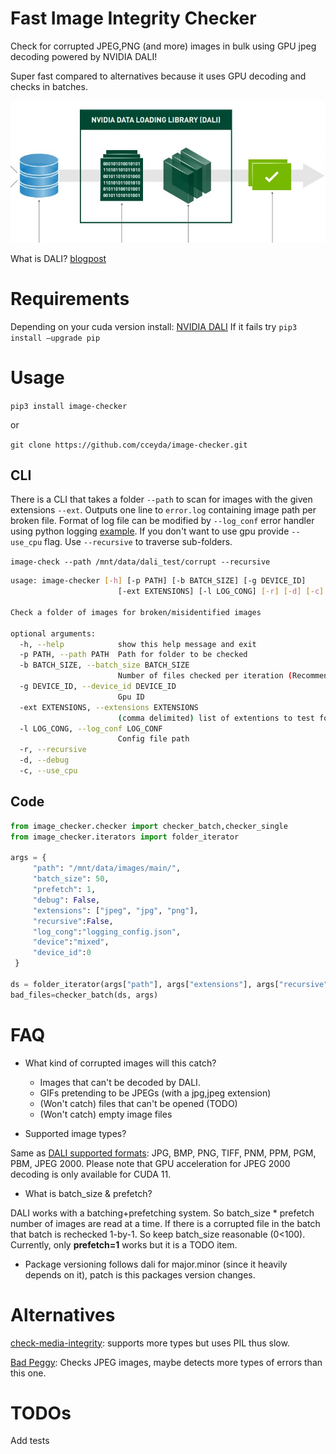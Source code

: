 # Fast Image Integrity Checker
Check for corrupted JPEG,PNG (and more) images in bulk using GPU jpeg decoding powered by NVIDIA DALI!

Super fast compared to alternatives because it uses GPU decoding and checks in batches.

![](dali_checker.jpg)

What is DALI? [blogpost](https://cceyda.github.io/blog/dali/cv/image_processing/2020/11/10/nvidia_dali.html)

# Requirements
Depending on your cuda version install:
[NVIDIA DALI](https://docs.nvidia.com/deeplearning/dali/user-guide/docs/installation.html#id1)
If it fails try `pip3 install –upgrade pip`

# Usage

`pip3 install image-checker`

or

`git clone https://github.com/cceyda/image-checker.git`

## CLI
There is a CLI that takes a folder `--path` to scan for images with the given extensions `--ext`. Outputs one line to `error.log` containing image path per broken file. Format of log file can be modified by `--log_conf` error handler using python logging [example](/master/dali_image_checker/logging_config.json). If you don't want to use gpu provide `--use_cpu` flag. Use `--recursive` to 
traverse sub-folders.

`image-check --path /mnt/data/dali_test/corrupt --recursive`

```bash
usage: image-checker [-h] [-p PATH] [-b BATCH_SIZE] [-g DEVICE_ID]
                        [-ext EXTENSIONS] [-l LOG_CONG] [-r] [-d] [-c]

Check a folder of images for broken/misidentified images

optional arguments:
  -h, --help            show this help message and exit
  -p PATH, --path PATH  Path for folder to be checked
  -b BATCH_SIZE, --batch_size BATCH_SIZE
                        Number of files checked per iteration (Recommend <100)
  -g DEVICE_ID, --device_id DEVICE_ID
                        Gpu ID
  -ext EXTENSIONS, --extensions EXTENSIONS
                        (comma delimited) list of extentions to test for (only types supported by DALI)
  -l LOG_CONG, --log_conf LOG_CONF
                        Config file path
  -r, --recursive
  -d, --debug
  -c, --use_cpu
```

## Code

```python
from image_checker.checker import checker_batch,checker_single
from image_checker.iterators import folder_iterator

args = {
     "path": "/mnt/data/images/main/",
     "batch_size": 50,
     "prefetch": 1,
     "debug": False,
     "extensions": ["jpeg", "jpg", "png"],
     "recursive":False,
     "log_cong":"logging_config.json",
     "device":"mixed",
     "device_id":0
 }

ds = folder_iterator(args["path"], args["extensions"], args["recursive"])
bad_files=checker_batch(ds, args)

```

# FAQ

- What kind of corrupted images will this catch?
    - Images that can't be decoded by DALI.
    - GIFs pretending to be JPEGs (with a jpg,jpeg extension)
    - (Won't catch) files that can't be opened (TODO)
    - (Won't catch) empty image files
    
- Supported image types?

Same as [DALI supported formats](https://docs.nvidia.com/deeplearning/dali/user-guide/docs/supported_ops.html?highlight=supported%20image#nvidia.dali.ops.ImageDecoder): JPG, BMP, PNG, TIFF, PNM, PPM, PGM, PBM, JPEG 2000. Please note that GPU acceleration for JPEG 2000 decoding is only available for CUDA 11.
    
- What is batch_size & prefetch?

DALI works with a batching+prefetching system. So batch_size * prefetch number of images are read at a time. If there is a corrupted file in the batch that batch is rechecked 1-by-1. So keep batch_size reasonable (0<100). Currently, only **prefetch=1** works but it is a TODO item.


- Package versioning follows dali for major.minor (since it heavily depends on it), patch is this packages version changes.

# Alternatives
[check-media-integrity](https://github.com/ftarlao/check-media-integrity): supports more types but uses PIL thus slow.

[Bad Peggy](https://github.com/llaith-oss/BadPeggy): Checks JPEG images, maybe detects more types of errors than this one.

# TODOs
Add tests

